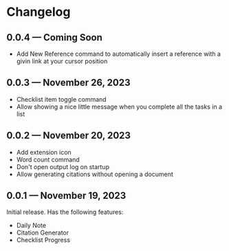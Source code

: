 # Changelog

## 0.0.4 &mdash; Coming Soon

- Add New Reference command to automatically insert a reference with a givin link at your cursor position

## 0.0.3 &mdash; November 26, 2023

- Checklist item toggle command
- Allow showing a nice little message when you complete all the tasks in a list

## 0.0.2 &mdash; November 20, 2023

- Add extension icon
- Word count command
- Don't open output log on startup
- Allow generating citations without opening a document

## 0.0.1 &mdash; November 19, 2023

Initial release.
Has the following features:

- Daily Note
- Citation Generator
- Checklist Progress
